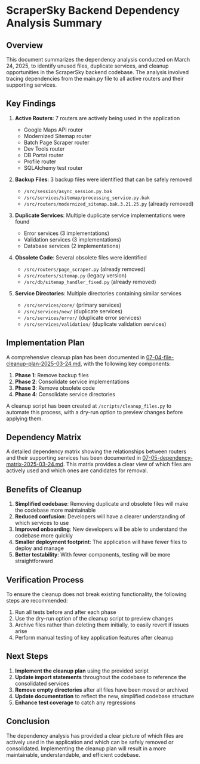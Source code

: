 # ScraperSky Backend Dependency Analysis Summary

## Overview

This document summarizes the dependency analysis conducted on March 24, 2025, to identify unused files, duplicate services, and cleanup opportunities in the ScraperSky backend codebase. The analysis involved tracing dependencies from the main.py file to all active routers and their supporting services.

## Key Findings

1. **Active Routers**: 7 routers are actively being used in the application
   - Google Maps API router
   - Modernized Sitemap router
   - Batch Page Scraper router
   - Dev Tools router
   - DB Portal router
   - Profile router
   - SQLAlchemy test router

2. **Backup Files**: 3 backup files were identified that can be safely removed
   - `/src/session/async_session.py.bak`
   - `/src/services/sitemap/processing_service.py.bak`
   - `/src/routers/modernized_sitemap.bak.3.21.25.py` (already removed)

3. **Duplicate Services**: Multiple duplicate service implementations were found
   - Error services (3 implementations)
   - Validation services (3 implementations)
   - Database services (2 implementations)

4. **Obsolete Code**: Several obsolete files were identified
   - `/src/routers/page_scraper.py` (already removed)
   - `/src/routers/sitemap.py` (legacy version)
   - `/src/db/sitemap_handler_fixed.py` (already removed)

5. **Service Directories**: Multiple directories containing similar services
   - `/src/services/core/` (primary services)
   - `/src/services/new/` (duplicate services)
   - `/src/services/error/` (duplicate error services)
   - `/src/services/validation/` (duplicate validation services)

## Implementation Plan

A comprehensive cleanup plan has been documented in [07-04-file-cleanup-plan-2025-03-24.md](./07-04-file-cleanup-plan-2025-03-24.md), with the following key components:

1. **Phase 1**: Remove backup files
2. **Phase 2**: Consolidate service implementations
3. **Phase 3**: Remove obsolete code
4. **Phase 4**: Consolidate service directories

A cleanup script has been created at `/scripts/cleanup_files.py` to automate this process, with a dry-run option to preview changes before applying them.

## Dependency Matrix

A detailed dependency matrix showing the relationships between routers and their supporting services has been documented in [07-05-dependency-matrix-2025-03-24.md](./07-05-dependency-matrix-2025-03-24.md). This matrix provides a clear view of which files are actively used and which ones are candidates for removal.

## Benefits of Cleanup

1. **Simplified codebase**: Removing duplicate and obsolete files will make the codebase more maintainable
2. **Reduced confusion**: Developers will have a clearer understanding of which services to use
3. **Improved onboarding**: New developers will be able to understand the codebase more quickly
4. **Smaller deployment footprint**: The application will have fewer files to deploy and manage
5. **Better testability**: With fewer components, testing will be more straightforward

## Verification Process

To ensure the cleanup does not break existing functionality, the following steps are recommended:

1. Run all tests before and after each phase
2. Use the dry-run option of the cleanup script to preview changes
3. Archive files rather than deleting them initially, to easily revert if issues arise
4. Perform manual testing of key application features after cleanup

## Next Steps

1. **Implement the cleanup plan** using the provided script
2. **Update import statements** throughout the codebase to reference the consolidated services
3. **Remove empty directories** after all files have been moved or archived
4. **Update documentation** to reflect the new, simplified codebase structure
5. **Enhance test coverage** to catch any regressions

## Conclusion

The dependency analysis has provided a clear picture of which files are actively used in the application and which can be safely removed or consolidated. Implementing the cleanup plan will result in a more maintainable, understandable, and efficient codebase.
